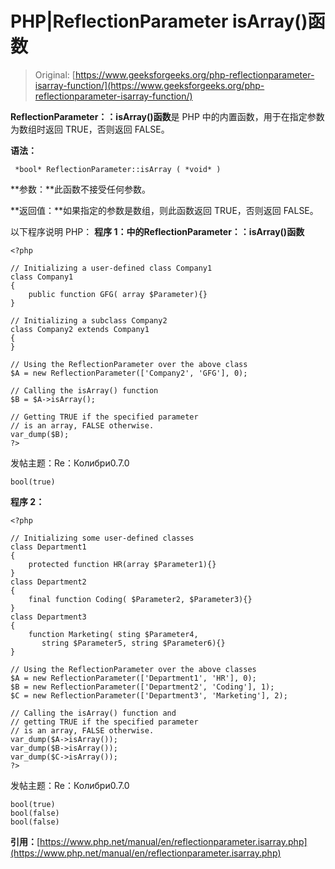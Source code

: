 # PHP|ReflectionParameter isArray()函数

> Original: [https://www.geeksforgeeks.org/php-reflectionparameter-isarray-function/](https://www.geeksforgeeks.org/php-reflectionparameter-isarray-function/)

**ReflectionParameter：：isArray()函数**是 PHP 中的内置函数，用于在指定参数为数组时返回 TRUE，否则返回 FALSE。

**语法：**

```
 *bool* ReflectionParameter::isArray ( *void* )
```

**参数：**此函数不接受任何参数。

**返回值：**如果指定的参数是数组，则此函数返回 TRUE，否则返回 FALSE。

以下程序说明 PHP：
**程序 1：**中的**ReflectionParameter：：isArray()函数**

```
<?php

// Initializing a user-defined class Company1
class Company1
{
    public function GFG( array $Parameter){}
}

// Initializing a subclass Company2
class Company2 extends Company1
{
}

// Using the ReflectionParameter over the above class
$A = new ReflectionParameter(['Company2', 'GFG'], 0); 

// Calling the isArray() function
$B = $A->isArray();

// Getting TRUE if the specified parameter
// is an array, FALSE otherwise.
var_dump($B);
?>
```

发帖主题：Re：Колибри0.7.0

```
bool(true)

```

**程序 2：**

```
<?php

// Initializing some user-defined classes
class Department1
{
    protected function HR(array $Parameter1){}
}
class Department2
{
    final function Coding( $Parameter2, $Parameter3){}
}
class Department3
{
    function Marketing( sting $Parameter4, 
       string $Parameter5, string $Parameter6){}
}

// Using the ReflectionParameter over the above classes
$A = new ReflectionParameter(['Department1', 'HR'], 0);
$B = new ReflectionParameter(['Department2', 'Coding'], 1);
$C = new ReflectionParameter(['Department3', 'Marketing'], 2);

// Calling the isArray() function and 
// getting TRUE if the specified parameter 
// is an array, FALSE otherwise.
var_dump($A->isArray());
var_dump($B->isArray());
var_dump($C->isArray());
?>
```

发帖主题：Re：Колибри0.7.0

```
bool(true)
bool(false)
bool(false)

```

**引用：**[https://www.php.net/manual/en/reflectionparameter.isarray.php](https://www.php.net/manual/en/reflectionparameter.isarray.php)